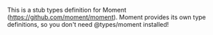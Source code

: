This is a stub types definition for Moment (https://github.com/moment/moment).
Moment provides its own type definitions, so you don't need @types/moment installed!